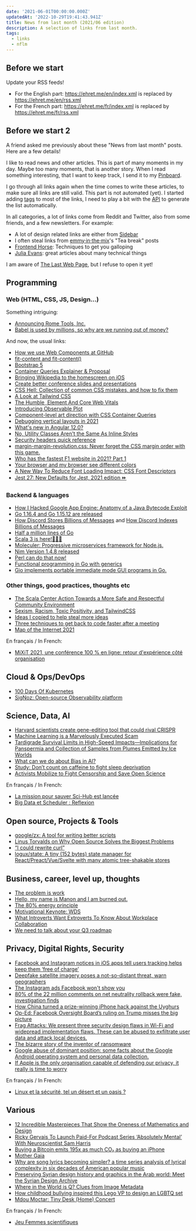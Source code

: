```yaml
---
date: '2021-06-01T00:00:00.000Z'
updatedAt: '2022-10-29T19:41:43.941Z'
title: News from last month (2021/06 edition)
description: A selection of links from last month.
tags:
  - links
  - nflm
---
```

## Before we start

Update your RSS feeds!

* For the English part: https://ehret.me/en/index.xml is replaced by https://ehret.me/en/rss.xml
* For the French part: https://ehret.me/fr/index.xml is replaced by https://ehret.me/fr/rss.xml

## Before we start 2
A friend asked me previously about these "News from last month" posts. Here are a few details!

I like to read news and other articles. This is part of many moments in my day. Maybe too many moments, that is another story. When I read something interesting, that I want to keep track, I send it to my [Pinboard](https://pinboard.in).

I go through all links again when the time comes to write these articles, to make sure all links are still valid. This part is not automated (yet). I started adding [tags](https://pinboard.in/howto#tags) to most of the links, I need to play a bit with the [API](https://pinboard.in/api/v2/overview) to generate the list automatically.

In all categories, a lot of links come from Reddit and Twitter, also from some friends, and a few newsletters. For example:

* A lot of design related links are either from [Sidebar](https://sidebar.io/)
* I often steal links from [emmy·in·the·mix](https://emmyinthemix.com/)'s "Tea break" posts
* [Frontend Horse](https://frontend.horse/): Techniques to get you galloping
* [Julia Evans](https://jvns.ca/newsletter/): great articles about many technical things

I am aware of [The Last Web Page](https://users.csc.calpoly.edu/~jdalbey/TheLastWebPage.html), but I refuse to open it yet!
## Programming
### Web (HTML, CSS, JS, Design...)

Something intriguing:

* [Announcing Rome Tools, Inc.](https://rome.tools/blog/announcing-rome-tools-inc/)
* [Babel is used by millions, so why are we running out of money?](https://babeljs.io/blog/2021/05/10/funding-update.html)

And now, the usual links:

* [How we use Web Components at GitHub](https://github.blog/2021-05-04-how-we-use-web-components-at-github/)
* [fit-content and fit-content()](https://www.quirksmode.org/blog/archives/2021/04/fitcontent_and.html)
* [Bootstrap 5](https://blog.getbootstrap.com/2021/05/05/bootstrap-5/)
* [Container Queries Explainer & Proposal](https://www.miriamsuzanne.com/2021/05/02/container-queries/)
* [Bringing Wikipedia to the homescreen on iOS](https://uxdesign.cc/bringing-wikipedia-to-the-homescreen-on-ios-fcf8548ae449)
* [Create better conference slides and presentations](https://stephaniewalter.design/blog/create-better-conference-presentations-slides/)
* [CSS Hell: Collection of common CSS mistakes, and how to fix them](https://csshell.dev/)
* [A Look at Tailwind CSS](https://ishadeed.com/article/on-tailwindcss/)
* [The Humble <img> Element And Core Web Vitals](https://www.smashingmagazine.com/2021/04/humble-img-element-core-web-vitals/)
* [Introducing Observable Plot](https://observablehq.com/@observablehq/introducing-observable-plot?ref=sidebar)
* [Component-level art direction with CSS Container Queries](https://www.sarasoueidan.com/blog/component-level-art-direction-with-container-queries-and-picture/?ref=sidebar)
* [Debugging vertical layouts in 2021](https://chenhuijing.com/blog/debugging-vertical-layouts-in-2021/?ref=sidebar#%F0%9F%91%BE)
* [What's new in Angular 12.0?](https://blog.ninja-squad.com/2021/05/12/what-is-new-angular-12.0/)
* [No, Utility Classes Aren't the Same As Inline Styles ](https://frontstuff.io/no-utility-classes-arent-the-same-as-inline-styles?ref=sidebar)
* [Security headers quick reference](https://web.dev/security-headers/)
* [margin-margin-revolution.css: Never forget the CSS margin order with this game.](https://defaced.dev/web/margin-margin-revolution/)
* [Who has the fastest F1 website in 2021? Part 1](https://jakearchibald.com/2021/f1-perf-part-1/)
* [Your browser and my browser see different colors](https://mux.com/blog/your-browser-and-my-browser-see-different-colors/)
* [A New Way To Reduce Font Loading Impact: CSS Font Descriptors](https://www.smashingmagazine.com/2021/05/reduce-font-loading-impact-css-descriptors/)
* [Jest 27: New Defaults for Jest, 2021 edition ⏩](https://jestjs.io/blog/2021/05/25/jest-27)

### Backend & languages

* [How I Hacked Google App Engine: Anatomy of a Java Bytecode Exploit](https://blog.polybdenum.com/2021/05/05/how-i-hacked-google-app-engine-anatomy-of-a-java-bytecode-exploit.html)
* [Go 1.16.4 and Go 1.15.12 are released](https://groups.google.com/g/golang-announce/c/cu9SP4eSXMc)
* [How Discord Stores Billions of Messages](https://blog.discord.com/how-discord-stores-billions-of-messages-7fa6ec7ee4c7#.dzqq7q4o7) and [How Discord Indexes Billions of Messages](https://blog.discord.com/how-discord-indexes-billions-of-messages-e3d5e9be866f)
* [Half a million lines of Go](https://blog.khanacademy.org/half-a-million-lines-of-go/)
* [Scala 3 is here!🎉🎉🎉](https://scala-lang.org/blog/2021/05/14/scala3-is-here.html)
* [Moleculer: Progressive microservices framework for Node.js.](https://moleculer.services/)
* [Nim Version 1.4.8 released](https://nim-lang.org/blog/2021/05/25/version-148-released.html)
* [Perl can do that now!](https://phoenixtrap.com/2021/05/25/perl-can-do-that-now/)
* [Functional programming in Go with generics](https://ani.dev/2021/05/25/functional-programming-in-go-with-generics/)
* [Gio implements portable immediate mode GUI programs in Go.](https://gioui.org/)

### Other things, good practices, thoughts etc

* [The Scala Center Action Towards a More Safe and Respectful Community Environment](https://www.scala-lang.org/blog/2021/05/11/scala-center-action-towards-safe-respectful-env.html)
* [Sexism, Racism, Toxic Positivity, and TailwindCSS ](https://dev.to/cher/sexism-racism-toxic-positivity-and-tailwindcss-cil)
* [Ideas I copied to help steal more ideas](https://uxdesign.cc/ideas-i-copied-to-help-steal-more-ideas-34f5308ca08e)
* [Three techniques to get back to code faster after a meeting](https://www.osedea.com/en/blog/three-techniques-to-get-back-to-code-faster-after-a-meeting)
* [Map of the Internet 2021](https://www.halcyonmaps.com/map-of-the-internet-2021)

En français / In French:

* [MiXiT 2021, une conférence 100 % en ligne: retour d'expérience côté organisation](https://www.elao.com/blog/elao/rex-orga-mixit-2021)

## Cloud & Ops/DevOps

* [100 Days Of Kubernetes](https://100daysofkubernetes.io/)
* [SigNoz: Open-source Observability platform](https://signoz.io/)

## Science, Data, AI

* [Harvard scientists create gene-editing tool that could rival CRISPR](https://www.engadget.com/harvard-gene-editing-tool-rlr-214700187.html)
* [Machine Learning is a Marvelously Executed Scam](https://www.lastweekinaws.com/blog/machine-learning-is-a-marvelously-executed-scam/)
* [Tardigrade Survival Limits in High-Speed Impacts—Implications for Panspermia and Collection of Samples from Plumes Emitted by Ice Worlds](https://www.liebertpub.com/doi/10.1089/ast.2020.2405)
* [What can we do about Bias in AI?](https://blog.re-work.co/could-bias-be-the-biggest-roadblock-in-ai/)
* [Study: Don’t count on caffeine to fight sleep deprivation](https://msutoday.msu.edu/news/2021/caffeine-and-sleep)
* [Activists Mobilize to Fight Censorship and Save Open Science](https://www.eff.org/deeplinks/2021/05/activists-mobilize-fight-censorship-and-save-open-science)

En français / In French:

* [La mission pour sauver Sci-Hub est lancée](https://korben.info/mission-sauvetage-sci-hub.html)
* [Big Data et Scheduler : Reflexion](https://blog.jetoile.fr/2021/05/bigdata-scheduler.html)

## Open source, Projects & Tools

* [google/zx:  A tool for writing better scripts ](https://github.com/google/zx)
* [Linus Torvalds on Why Open Source Solves the Biggest Problems](https://thenewstack.io/linus-torvalds-on-why-open-source-solves-the-biggest-problems/)
* [“I could rewrite curl”](https://daniel.haxx.se/blog/2021/05/20/i-could-rewrite-curl/)
* [logux/state:  A tiny (152 bytes) state manager for React/Preact/Vue/Svelte with many atomic tree-shakable stores ](https://github.com/logux/state)

## Business, career, level up, thoughts

* [The problem is work](https://www.vox.com/22321909/covid-19-pandemic-school-work-parents-remote)
* [Hello, my name is Manon and I am burned out.](https://manongruaz.medium.com/hello-my-name-is-manon-and-i-am-on-burnout-147703ad453d)
* [The 80% energy principle](https://justinjackson.ca/the-principle-that-changed-my-life)
* [Motivational Keynote: WDS](https://www.youtube.com/watch?v=CqwJVIMGUHQ)
* [What Introverts Want Extroverts To Know About Workplace Collaboration](https://blog.trello.com/introverts-and-extroverts-workplace-collaboration)
* [We need to talk about your Q3 roadmap](https://larahogan.me/blog/we-need-to-talk-about-your-q3-roadmap/)

## Privacy, Digital Rights, Security

* [Facebook and Instagram notices in iOS apps tell users tracking helps keep them ‘free of charge’](https://www.theverge.com/2021/5/2/22415824/facebook-instagram-notice-ios-apps-free-privacy-tracking)
* [Deepfake satellite imagery poses a not-so-distant threat, warn geographers](https://www.theverge.com/platform/amp/2021/4/27/22403741/deepfake-geography-satellite-imagery-ai-generated-fakes-threat)
* [The Instagram ads Facebook won't show you](https://signal.org/blog/the-instagram-ads-you-will-never-see/)
* [80% of the 22 million comments on net neutrality rollback were fake, investigation finds](https://techcrunch.com/2021/05/06/80-of-the-22-million-comments-on-net-neutrality-rollback-were-fake-investigation-finds/?guccounter=1)
* [How China turned a prize-winning iPhone hack against the Uyghurs](https://www.technologyreview.com/2021/05/06/1024621/china-apple-spy-uyghur-hacker-tianfu/)
* [Op-Ed: Facebook Oversight Board’s ruling on Trump misses the big picture](https://www.latimes.com/opinion/story/2021-05-05/facebook-oversight-board-ruling-trump-social-media) 
* [Frag Attacks: We present three security design flaws in Wi-Fi and widepread implementation flaws. These can be abused to exfiltrate user data and attack local devices.](https://www.fragattacks.com/)
* [The bizarre story of the inventor of ransomware](https://edition.cnn.com/2021/05/16/tech/ransomware-joseph-popp/index.html)
* [Google abuse of dominant position: some facts about the Google Android operating system and personal data collection.](https://gael-duval.medium.com/google-abuse-of-dominant-position-some-facts-about-the-google-android-operating-system-and-fad74a46a777)
* [If Apple is the only organisation capable of defending our privacy, it really is time to worry](https://www.theguardian.com/commentisfree/2021/may/22/if-apple-is-the-only-organisation-capable-of-defending-our-privacy-it-really-is-time-to-worry?CMP=oth_b-aplnews_d-1)

En français / In French:

* [Linux et la sécurité, tel un désert et un oasis ?](https://wonderfall.space/linux-securite/)

## Various

* [12 Incredible Masterpieces That Show the Oneness of Mathematics and Design](https://medium.com/however-mathematics/12-incredible-masterpieces-that-show-the-oneness-of-mathematics-and-design-7a62ef2f0f51)
* [Ricky Gervais To Launch Paid-For Podcast Series ‘Absolutely Mental’ With Neuroscientist Sam Harris](https://deadline.com/video/ricky-gervais-paid-for-podcast-series-absolutely-menta-sam-harris/)
* [Buying a Bitcoin emits 195x as much CO₂ as buying an iPhone](https://blog.yannev.es/buying-a-bitcoin-emits-195x-as-much-co%E2%82%82-as-buying-an-iphone-5c44ee719757)
* [Mother Gaia](https://humoncomics.com/mother-gaia)
* [Why are song lyrics becoming simpler? a time series analysis of lyrical complexity in six decades of American popular music](https://journals.plos.org/plosone/article?id=10.1371/journal.pone.0244576)
* [Preserving Syrian design history and graphics in the Arab world: Meet the Syrian Design Archive](https://www.itsnicethat.com/features/syrian-design-archive-graphic-design-110521)
* [Where in the World is Q? Clues from Image Metadata](https://www.bellingcat.com/news/rest-of-world/2021/05/10/where-in-the-world-is-q-clues-from-image-metadata/)
* [How childhood bullying inspired this Lego VP to design an LGBTQ set](https://www.fastcompany.com/90639435/how-childhood-bullying-inspired-this-lego-vp-to-design-an-lgbtq-set)
* [Mdou Moctar: Tiny Desk (Home) Concert](https://www.youtube.com/watch?v=khUmz4d2Hv8)

En français / In French:

* [Jeu Femmes scientifiques](https://www.cite-sciences.fr/fr/au-programme/lieux-ressources/carrefour-numerique2/ressources-en-ligne/jeu-femmes-scientifiques/)

